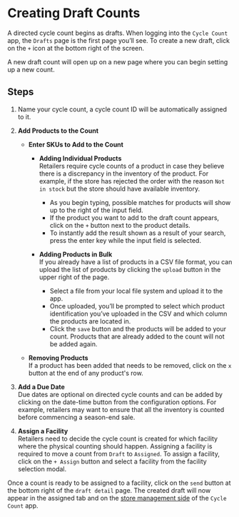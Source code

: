# Creating Draft Counts

A directed cycle count begins as drafts. When logging into the `Cycle Count` app, the `Drafts` page is the first page you’ll see. To create a new draft, click on the `+` icon at the bottom right of the screen.

A new draft count will open up on a new page where you can begin setting up a new count.

## Steps

1. Name your cycle count, a cycle count ID will be automatically assigned to it.

1. **Add Products to the Count**
   - **Enter SKUs to Add to the Count**
     - **Adding Individual Products**  
       Retailers require cycle counts of a product in case they believe there is a discrepancy in the inventory of the product. For example, if the store has rejected the order with the reason `Not in stock` but the store should have available inventory.
       - As you begin typing, possible matches for products will show up to the right of the input field.
       - If the product you want to add to the draft count appears, click on the `+` button next to the product details.
       - To instantly add the result shown as a result of your search, press the enter key while the input field is selected.

     - **Adding Products in Bulk**  
       If you already have a list of products in a CSV file format, you can upload the list of products by clicking the `upload` button in the upper right of the page.
       - Select a file from your local file system and upload it to the app.
       - Once uploaded, you’ll be prompted to select which product identification you’ve uploaded in the CSV and which column the products are located in.
       - Click the `save` button and the products will be added to your count. Products that are already added to the count will not be added again.

   - **Removing Products**  
     If a product has been added that needs to be removed, click on the `x` button at the end of any product's row.

2. **Add a Due Date**  
   Due dates are optional on directed cycle counts and can be added by clicking on the date-time button from the configuration options. For example, retailers may want to ensure that all the inventory is counted before commencing a season-end sale.

3. **Assign a Facility**  
  Retailers need to decide the cycle count is created for which facility where the physical counting should happen. Assigning a facility is required to move a count from `Draft` to `Assigned`. To assign a facility, click on the `+ Assign` button and select a facility from the facility selection modal.

Once a count is ready to be assigned to a facility, click on the `send` button at the bottom right of the `draft detail` page. The created draft will now appear in the assigned tab and on the [store management side](./../../../store-operations/inventory-count/directed-cycle-count.md) of the `Cycle Count` app.
